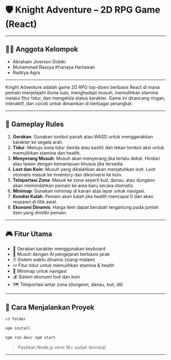# 🛡️ Knight Adventure – 2D RPG Game (React)
---

## 👨‍💻 Anggota Kelompok

- Abraham Jiverson Dobiki
- Muhammad Rassya Khanaya Hartawan
- Raditya Agra

---

Knight Adventure adalah game 2D RPG top-down berbasis React di mana pemain menjelajahi dunia luas, menghadapi musuh, memulihkan stamina melalui fitur tidur, dan mengelola status karakter. Game ini dirancang ringan, interaktif, dan cocok untuk dimainkan di berbagai perangkat.

---

## 🎯 Gameplay Rules

1. **Gerakan**: Gunakan tombol panah atau WASD untuk menggerakkan karakter ke segala arah.
2. **Tidur**: Menuju zona tidur (tenda atau kastil) dan tekan tombol aksi untuk memulihkan stamina dan health.
3. **Menyerang Musuh**: Musuh akan menyerang jika terlalu dekat. Hindari atau lawan dengan kemampuan khusus jika tersedia.
4. **Loot dan Koin**: Musuh yang dikalahkan akan menjatuhkan loot. Loot otomatis masuk ke inventory dan dikonversi ke koin.
5. **Teleportasi Zona**: Masuk ke zona seperti kuil, danau, atau dungeon akan memindahkan pemain ke area baru secara otomatis.
6. **Minimap**: Gunakan minimap di kanan atas layar untuk navigasi.
7. **Kondisi Kalah**: Pemain akan kalah jika health mencapai 0 dan akan respawn di titik awal.
8. **Ekonomi Dinamis**: Harga item dapat berubah tergantung pada jumlah item yang dimiliki pemain.

---
## 🎮 Fitur Utama

- 🔄 Gerakan karakter menggunakan keyboard  
- 👾 Musuh dengan AI pengejaran berbasis jarak  
- ⏰ Sistem waktu dinamis (siang–malam)  
- 💤 Fitur tidur untuk memulihkan stamina & health  
- 📍 Minimap untuk navigasi  
- 💰 Sistem ekonomi loot dan koin  
- 🗺️ Teleportasi antar zona (dungeon, danau, kuil, dll)  
---

## 🚀 Cara Menjalankan Proyek

```bash
cd folder
```

```bash
npm install
```

```bash
npm run dev/ npm start
```

> Pastikan Node.js versi 16+ sudah terinstal.

---
